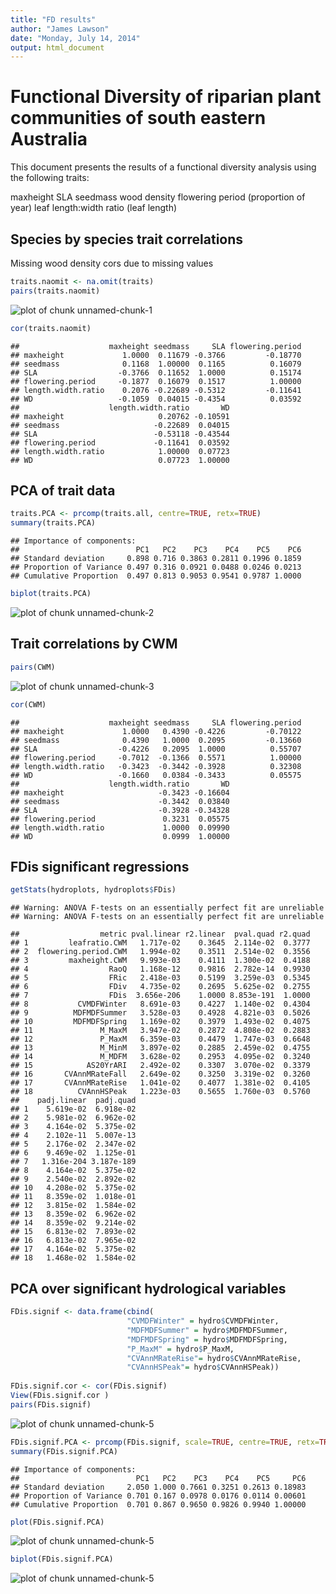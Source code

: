 ```yaml
---
title: "FD results"
author: "James Lawson"
date: "Monday, July 14, 2014"
output: html_document
---
```


Functional Diversity of riparian plant communities of south eastern Australia 
========================================================

This document presents the results of a functional diversity analysis using the following traits:

maxheight
SLA
seedmass
wood density
flowering period (proportion of year)
leaf length:width ratio
(leaf length)

Species by species trait correlations
--------------------------------------
Missing wood density cors due to missing values


```r
traits.naomit <- na.omit(traits)
pairs(traits.naomit)
```

![plot of chunk unnamed-chunk-1](figure/unnamed-chunk-1.png) 

```r
cor(traits.naomit)
```

```
##                    maxheight seedmass     SLA flowering.period
## maxheight             1.0000  0.11679 -0.3766         -0.18770
## seedmass              0.1168  1.00000  0.1165          0.16079
## SLA                  -0.3766  0.11652  1.0000          0.15174
## flowering.period     -0.1877  0.16079  0.1517          1.00000
## length.width.ratio    0.2076 -0.22689 -0.5312         -0.11641
## WD                   -0.1059  0.04015 -0.4354          0.03592
##                    length.width.ratio       WD
## maxheight                     0.20762 -0.10591
## seedmass                     -0.22689  0.04015
## SLA                          -0.53118 -0.43544
## flowering.period             -0.11641  0.03592
## length.width.ratio            1.00000  0.07723
## WD                            0.07723  1.00000
```


PCA of trait data 
--------------------------------------

```r
traits.PCA <- prcomp(traits.all, centre=TRUE, retx=TRUE)
summary(traits.PCA)
```

```
## Importance of components:
##                          PC1   PC2    PC3    PC4    PC5    PC6
## Standard deviation     0.898 0.716 0.3863 0.2811 0.1996 0.1859
## Proportion of Variance 0.497 0.316 0.0921 0.0488 0.0246 0.0213
## Cumulative Proportion  0.497 0.813 0.9053 0.9541 0.9787 1.0000
```

```r
biplot(traits.PCA)
```

![plot of chunk unnamed-chunk-2](figure/unnamed-chunk-2.png) 


Trait correlations by CWM
--------------------------------------


```r
pairs(CWM)
```

![plot of chunk unnamed-chunk-3](figure/unnamed-chunk-3.png) 

```r
cor(CWM)
```

```
##                    maxheight seedmass     SLA flowering.period
## maxheight             1.0000   0.4390 -0.4226         -0.70122
## seedmass              0.4390   1.0000  0.2095         -0.13660
## SLA                  -0.4226   0.2095  1.0000          0.55707
## flowering.period     -0.7012  -0.1366  0.5571          1.00000
## length.width.ratio   -0.3423  -0.3442 -0.3928          0.32308
## WD                   -0.1660   0.0384 -0.3433          0.05575
##                    length.width.ratio       WD
## maxheight                     -0.3423 -0.16604
## seedmass                      -0.3442  0.03840
## SLA                           -0.3928 -0.34328
## flowering.period               0.3231  0.05575
## length.width.ratio             1.0000  0.09990
## WD                             0.0999  1.00000
```


FDis significant regressions
--------------------------------------

```r
getStats(hydroplots, hydroplots$FDis)
```

```
## Warning: ANOVA F-tests on an essentially perfect fit are unreliable
## Warning: ANOVA F-tests on an essentially perfect fit are unreliable
```

```
##                  metric pval.linear r2.linear  pval.quad r2.quad
## 1         leafratio.CWM   1.717e-02    0.3645  2.114e-02  0.3777
## 2  flowering.period.CWM   1.994e-02    0.3511  2.514e-02  0.3556
## 3         maxheight.CWM   9.993e-03    0.4111  1.300e-02  0.4188
## 4                  RaoQ   1.168e-12    0.9816  2.782e-14  0.9930
## 5                  FRic   2.418e-03    0.5199  3.259e-03  0.5345
## 6                  FDiv   4.735e-02    0.2695  5.625e-02  0.2755
## 7                  FDis  3.656e-206    1.0000 8.853e-191  1.0000
## 8           CVMDFWinter   8.691e-03    0.4227  1.140e-02  0.4304
## 9          MDFMDFSummer   3.528e-03    0.4928  4.821e-03  0.5026
## 10         MDFMDFSpring   1.169e-02    0.3979  1.493e-02  0.4075
## 11               M_MaxM   3.947e-02    0.2872  4.808e-02  0.2883
## 12               P_MaxM   6.359e-03    0.4479  1.747e-03  0.6648
## 13               M_MinM   3.897e-02    0.2885  2.459e-02  0.4755
## 14               M_MDFM   3.628e-02    0.2953  4.095e-02  0.3240
## 15            AS20YrARI   2.492e-02    0.3307  3.070e-02  0.3379
## 16       CVAnnMRateFall   2.649e-02    0.3250  3.319e-02  0.3260
## 17       CVAnnMRateRise   1.041e-02    0.4077  1.381e-02  0.4105
## 18          CVAnnHSPeak   1.223e-03    0.5655  1.760e-03  0.5760
##    padj.linear  padj.quad
## 1    5.619e-02  6.918e-02
## 2    5.981e-02  6.962e-02
## 3    4.164e-02  5.375e-02
## 4    2.102e-11  5.007e-13
## 5    2.176e-02  2.347e-02
## 6    9.469e-02  1.125e-01
## 7   1.316e-204 3.187e-189
## 8    4.164e-02  5.375e-02
## 9    2.540e-02  2.892e-02
## 10   4.208e-02  5.375e-02
## 11   8.359e-02  1.018e-01
## 12   3.815e-02  1.584e-02
## 13   8.359e-02  6.962e-02
## 14   8.359e-02  9.214e-02
## 15   6.813e-02  7.893e-02
## 16   6.813e-02  7.965e-02
## 17   4.164e-02  5.375e-02
## 18   1.468e-02  1.584e-02
```

PCA over significant hydrological variables
-------------------------------------------

```r
FDis.signif <- data.frame(cbind(
                          "CVMDFWinter" = hydro$CVMDFWinter,
                          "MDFMDFSummer" = hydro$MDFMDFSummer,
                          "MDFMDFSpring" = hydro$MDFMDFSpring,
                          "P_MaxM" = hydro$P_MaxM,
                          "CVAnnMRateRise"= hydro$CVAnnMRateRise,
                          "CVAnnHSPeak"= hydro$CVAnnHSPeak))
                                                    
FDis.signif.cor <- cor(FDis.signif)
View(FDis.signif.cor )
pairs(FDis.signif)
```

![plot of chunk unnamed-chunk-5](figure/unnamed-chunk-51.png) 

```r
FDis.signif.PCA <- prcomp(FDis.signif, scale=TRUE, centre=TRUE, retx=TRUE)
summary(FDis.signif.PCA)
```

```
## Importance of components:
##                          PC1   PC2    PC3    PC4    PC5     PC6
## Standard deviation     2.050 1.000 0.7661 0.3251 0.2613 0.18983
## Proportion of Variance 0.701 0.167 0.0978 0.0176 0.0114 0.00601
## Cumulative Proportion  0.701 0.867 0.9650 0.9826 0.9940 1.00000
```

```r
plot(FDis.signif.PCA)
```

![plot of chunk unnamed-chunk-5](figure/unnamed-chunk-52.png) 

```r
biplot(FDis.signif.PCA)
```

![plot of chunk unnamed-chunk-5](figure/unnamed-chunk-53.png) 

